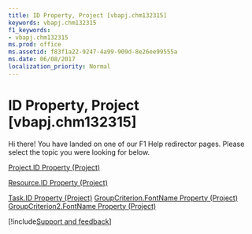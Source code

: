 ```yaml
---
title: ID Property, Project [vbapj.chm132315]
keywords: vbapj.chm132315
f1_keywords:
- vbapj.chm132315
ms.prod: office
ms.assetid: f83f1a22-9247-4a99-909d-8e26ee99555a
ms.date: 06/08/2017
localization_priority: Normal
---
```



# ID Property, Project [vbapj.chm132315]

Hi there! You have landed on one of our F1 Help redirector pages. Please select the topic you were looking for below.

[Project.ID Property (Project)](https://msdn.microsoft.com/library/d21541b3-d6ff-546e-8207-48b8cd180d2c%28Office.15%29.aspx)

[Resource.ID Property (Project)](https://msdn.microsoft.com/library/15e18fda-ca6d-c81b-55c8-ad21605f75fc%28Office.15%29.aspx)

[Task.ID Property (Project)](https://msdn.microsoft.com/library/ce9b7773-77ae-c2ab-be11-08c20b57813e%28Office.15%29.aspx)
[GroupCriterion.FontName Property (Project)](https://msdn.microsoft.com/library/3c106983-dfc8-7a67-72e7-0e41a0449204%28Office.15%29.aspx)
[GroupCriterion2.FontName Property (Project)](https://msdn.microsoft.com/library/230086d5-c14c-0150-faad-5ebe05f3a956%28Office.15%29.aspx)

[!include[Support and feedback](~/includes/feedback-boilerplate.md)]